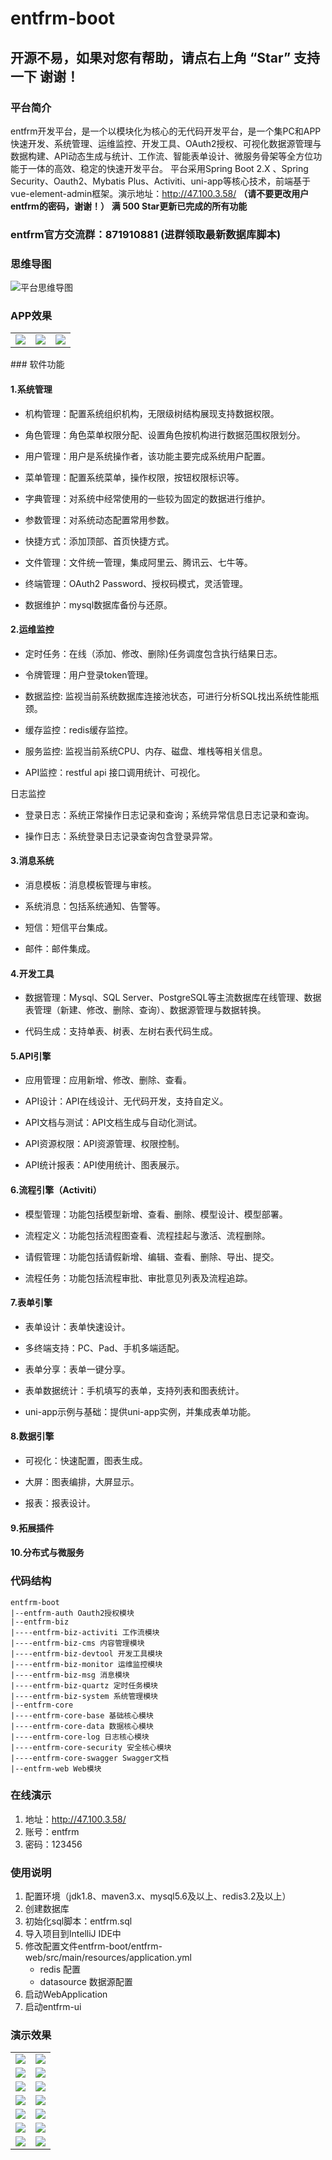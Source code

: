# entfrm-boot
## 开源不易，如果对您有帮助，请点右上角 “Star” 支持一下 谢谢！
### 平台简介    
entfrm开发平台，是一个以模块化为核心的无代码开发平台，是一个集PC和APP快速开发、系统管理、运维监控、开发工具、OAuth2授权、可视化数据源管理与数据构建、API动态生成与统计、工作流、智能表单设计、微服务骨架等全方位功能于一体的高效、稳定的快速开发平台。
平台采用Spring Boot 2.X 、Spring Security、Oauth2、Mybatis Plus、Activiti、uni-app等核心技术，前端基于vue-element-admin框架。演示地址：http://47.100.3.58/ **（请不要更改用户entfrm的密码，谢谢！）** **满 500 Star更新已完成的所有功能**
###  entfrm官方交流群：871910881 (进群领取最新数据库脚本)
### 思维导图
![平台思维导图](http://47.100.3.58/static/show/entfrm.png)
### APP效果
<table>
    <tr>
        <td><img src="http://47.100.3.58/static/show/app-login.jpg"/></td>
        <td><img src="http://47.100.3.58/static/show/app-msg.jpg"/></td>
        <td><img src="http://47.100.3.58/static/show/app-my.jpg"/></td>
    </tr>
</table>
### 软件功能

#### 1.系统管理
 * 机构管理：配置系统组织机构，无限级树结构展现支持数据权限。

 * 角色管理：角色菜单权限分配、设置角色按机构进行数据范围权限划分。

 * 用户管理：用户是系统操作者，该功能主要完成系统用户配置。

 * 菜单管理：配置系统菜单，操作权限，按钮权限标识等。

 * 字典管理：对系统中经常使用的一些较为固定的数据进行维护。

 * 参数管理：对系统动态配置常用参数。

 * 快捷方式：添加顶部、首页快捷方式。

 * 文件管理：文件统一管理，集成阿里云、腾讯云、七牛等。

 * 终端管理：OAuth2 Password、授权码模式，灵活管理。

 * 数据维护：mysql数据库备份与还原。

#### 2.运维监控
 * 定时任务：在线（添加、修改、删除)任务调度包含执行结果日志。
 
 * 令牌管理：用户登录token管理。
 
 * 数据监控: 监视当前系统数据库连接池状态，可进行分析SQL找出系统性能瓶颈。

 * 缓存监控：redis缓存监控。

 * 服务监控: 监视当前系统CPU、内存、磁盘、堆栈等相关信息。

 * API监控：restful api 接口调用统计、可视化。

  日志监控

 * 登录日志：系统正常操作日志记录和查询；系统异常信息日志记录和查询。

 * 操作日志：系统登录日志记录查询包含登录异常。
#### 3.消息系统
 * 消息模板：消息模板管理与审核。
 
 * 系统消息：包括系统通知、告警等。
 
 * 短信：短信平台集成。
 
 * 邮件：邮件集成。

#### 4.开发工具
 * 数据管理：Mysql、SQL Server、PostgreSQL等主流数据库在线管理、数据表管理（新建、修改、删除、查询）、数据源管理与数据转换。

 * 代码生成：支持单表、树表、左树右表代码生成。
 
#### 5.API引擎
 * 应用管理：应用新增、修改、删除、查看。
 
 * API设计：API在线设计、无代码开发，支持自定义。
 
 * API文档与测试：API文档生成与自动化测试。
 
 * API资源权限：API资源管理、权限控制。
 
 * API统计报表：API使用统计、图表展示。

#### 6.流程引擎（Activiti）
 * 模型管理：功能包括模型新增、查看、删除、模型设计、模型部署。
 
 * 流程定义：功能包括流程图查看、流程挂起与激活、流程删除。
 
 * 请假管理：功能包括请假新增、编辑、查看、删除、导出、提交。
 
 * 流程任务：功能包括流程审批、审批意见列表及流程追踪。
#### 7.表单引擎
 * 表单设计：表单快速设计。
 
 * 多终端支持：PC、Pad、手机多端适配。
 
 * 表单分享：表单一键分享。
 
 * 表单数据统计：手机填写的表单，支持列表和图表统计。 
 
 * uni-app示例与基础：提供uni-app实例，并集成表单功能。 
#### 8.数据引擎 
 * 可视化：快速配置，图表生成。
 
 * 大屏：图表编排，大屏显示。
 
 * 报表：报表设计。
 
#### 9.拓展插件
 
#### 10.分布式与微服务 
 
### 代码结构
~~~
entfrm-boot
|--entfrm-auth Oauth2授权模块
|--entfrm-biz 
|----entfrm-biz-activiti 工作流模块
|----entfrm-biz-cms 内容管理模块
|----entfrm-biz-devtool 开发工具模块
|----entfrm-biz-monitor 运维监控模块
|----entfrm-biz-msg 消息模块
|----entfrm-biz-quartz 定时任务模块
|----entfrm-biz-system 系统管理模块
|--entfrm-core 
|----entfrm-core-base 基础核心模块
|----entfrm-core-data 数据核心模块
|----entfrm-core-log 日志核心模块
|----entfrm-core-security 安全核心模块
|----entfrm-core-swagger Swagger文档
|--entfrm-web Web模块
~~~
### 在线演示

1. 地址：<http://47.100.3.58/>
2. 账号：entfrm
3. 密码：123456

### 使用说明

1. 配置环境（jdk1.8、maven3.x、mysql5.6及以上、redis3.2及以上）
2. 创建数据库
3. 初始化sql脚本：entfrm.sql
4. 导入项目到IntelliJ IDE中
5. 修改配置文件entfrm-boot/entfrm-web/src/main/resources/application.yml
    * redis 配置
    * datasource 数据源配置
6. 启动WebApplication
7. 启动entfrm-ui

### 演示效果
<table>
    <tr>
        <td><img src="http://47.100.3.58/static/show/login.png"/></td>
        <td><img src="http://47.100.3.58/static/show/home.png"/></td>
    </tr>
    <tr>
        <td><img src="http://47.100.3.58/static/show/dept.png"/></td>
        <td><img src="http://47.100.3.58/static/show/role.png"/></td>
    </tr>
    <tr>
        <td><img src="http://47.100.3.58/static/show/user.png"/></td>
        <td><img src="http://47.100.3.58/static/show/menu.png"/></td>
    </tr>
	<tr>
        <td><img src="http://47.100.3.58/static/show/dict.png"/></td>
        <td><img src="http://47.100.3.58/static/show/oauth.png"/></td>
    </tr>	 
    <tr>
        <td><img src="http://47.100.3.58/static/show/loginLog.png"/></td>
        <td><img src="http://47.100.3.58/static/show/operLog.png"/></td>
    </tr>
    <tr>
        <td><img src="http://47.100.3.58/static/show/datasource.png"/></td>
        <td><img src="http://47.100.3.58/static/show/job.png"/></td>
    </tr>
    <tr>
        <td><img src="http://47.100.3.58/static/show/model.png"/></td>
        <td><img src="http://47.100.3.58/static/show/task.png"/></td>
    </tr>
</table>

